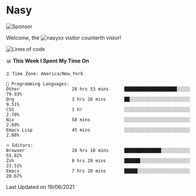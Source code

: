 # Nasy

<!--
<p align="center">
<img height="200" src="https://github-readme-stats.vercel.app/api?username=nasyxx&count_private=true&show_icons=true&theme=dracula&include_all_commits=true"/>
<img height="200" src="https://github-readme-stats.vercel.app/api/top-langs/?username=nasyxx&theme=dracula&hide=html,jupyter+notebook&count_private=true&show_icons=true"/>
</p>

  
----------------
-->

![Sponsor](https://img.shields.io/static/v1.svg?label=Sponsor&message=%E2%9D%A4&logo=GitHub&style=flat&color=pink)
 
Welcome, the ![nasyxx visitor counter](https://count.getloli.com/get/@nasyxx?theme=rule34)th vistor!
 
<!--START_SECTION:waka-->
![Lines of code](https://img.shields.io/badge/From%20Hello%20World%20I%27ve%20Written-5.4%20million%20lines%20of%20code-blue)

📊 **This Week I Spent My Time On** 

```text
⌚︎ Time Zone: America/New_York

💬 Programming Languages: 
Other                    28 hrs 53 mins      ████████████████████░░░░░   79.93% 
Org                      3 hrs 26 mins       ██░░░░░░░░░░░░░░░░░░░░░░░   9.51% 
CSS                      1 hr                ░░░░░░░░░░░░░░░░░░░░░░░░░   2.78% 
Nix                      58 mins             ░░░░░░░░░░░░░░░░░░░░░░░░░   2.69% 
Emacs Lisp               45 mins             ░░░░░░░░░░░░░░░░░░░░░░░░░   2.08%

🔥 Editors: 
Browser                  20 hrs 10 mins      ██████████████░░░░░░░░░░░   55.82% 
Zsh                      8 hrs 29 mins       ██████░░░░░░░░░░░░░░░░░░░   23.51% 
Emacs                    7 hrs 28 mins       █████░░░░░░░░░░░░░░░░░░░░   20.67%

```


 Last Updated on 19/06/2021
<!--END_SECTION:waka-->

<!-- ![visitors](https://visitor-badge.laobi.icu/badge?page_id=nasyxx.nasyxx) -->
